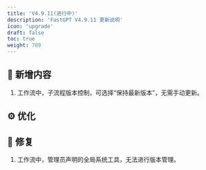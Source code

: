 ```yaml
---
title: 'V4.9.11(进行中)'
description: 'FastGPT V4.9.11 更新说明'
icon: 'upgrade'
draft: false
toc: true
weight: 789
---
```



## 🚀 新增内容

1. 工作流中，子流程版本控制，可选择“保持最新版本”，无需手动更新。

## ⚙️ 优化



## 🐛 修复

1. 工作流中，管理员声明的全局系统工具，无法进行版本管理。